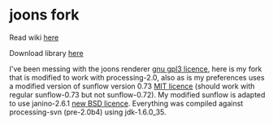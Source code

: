 # joons fork #

Read wiki [here](https://github.com/monkstone/joons-fork/wiki/_pages) 

Download library [here](https://github.com/monkstone/joons-fork/downloads) 

I've been messing with the joons renderer [gnu gpl3 licence](http://www.gnu.org/licenses/gpl-3.0.txt), here is my fork that is modified to work with processing-2.0, also as is my preferences uses a modified version of sunflow version 0.73 [MIT licence](http://sourceforge.net/directory/license:mit/) (should work with regular sunflow-0.73 but not sunflow-0.72). My modified sunflow is adapted to use janino-2.6.1 [new BSD licence](http://dist.codehaus.org/janino/new_bsd_license.txt). Everything was compiled against processing-svn (pre-2.0b4)
using jdk-1.6.0_35.